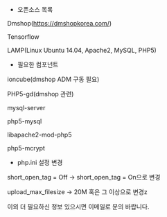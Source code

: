 - 오픈소스 목록

Dmshop(https://dmshopkorea.com/)

Tensorflow

LAMP(Linux Ubuntu 14.04, Apache2, MySQL, PHP5)


- 필요한 컴포넌트

ioncube(dmshop ADM 구동 필요)

PHP5-gd(dmshop 관련)

mysql-server

php5-mysql

libapache2-mod-php5

php5-mcrypt

- php.ini 설정 변경

short_open_tag = Off -> short_open_tag = On으로 변경

upload_max_filesize -> 20M 혹은 그 이상으로 변경z


이외 더 필요하신 정보 있으시면 이메일로 문의 바랍니다.
